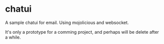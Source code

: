 chatui
======

A sample chatui for email.
Using mojolicious and websocket.

It's only a prototype for a comming project, and perhaps will be delete after a while.

